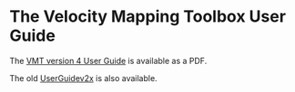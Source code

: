 # The Velocity Mapping Toolbox User Guide #

The [VMT version 4 User Guide](https://velocity-mapping-tool.googlecode.com/files/VMTUserGuide_Ver4.xx.pdf) is available as a PDF.

The old [UserGuidev2x](UserGuidev2x.md) is also available.